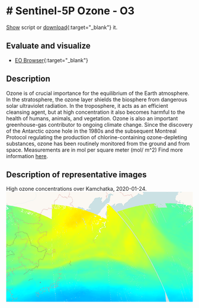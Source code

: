 # # Sentinel-5P Ozone - O3
<a href="#" id='togglescript'>Show</a> script or [download](script.js){:target="_blank"} it.
<div id='script_view' style="display:none">
{% highlight javascript %}
      {% include_relative script.js %}
{% endhighlight %}
</div>

## Evaluate and visualize
 - [EO Browser](https://sentinelshare.page.link/jsmM){:target="_blank"}   

## Description
Ozone is of crucial importance for the equilibrium of the Earth atmosphere. In the stratosphere, the ozone layer shields the biosphere from dangerous solar ultraviolet radiation. In the troposphere, it acts as an efficient cleansing agent, but at high concentration it also becomes harmful to the health of humans, animals, and vegetation. Ozone is also an important greenhouse-gas contributor to ongoing climate change. Since the discovery of the Antarctic ozone hole in the 1980s and the subsequent Montreal Protocol regulating the production of chlorine-containing ozone-depleting substances, ozone has been routinely monitored from the ground and from space. Measurements are in mol per square meter (mol/ m^2)
Find more information [here](http://www.tropomi.eu/data-products/total-ozone-column).

## Description of representative images

High ozone concentrations over Kamchatka, 2020-01-24.
![NO2 tropospheric column](fig/fig1.png)


